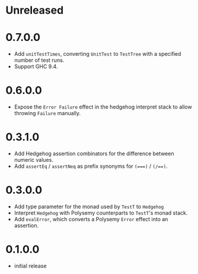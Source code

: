 # Unreleased

# 0.7.0.0

* Add `unitTestTimes`, converting `UnitTest` to `TestTree` with a specified number of test runs.
* Support GHC 9.4.

# 0.6.0.0

* Expose the `Error Failure` effect in the hedgehog interpret stack to allow throwing `Failure` manually.

# 0.3.1.0

* Add Hedgehog assertion combinators for the difference between numeric values.
* Add `assertEq` / `assertNeq` as prefix synonyms for `(===)` / `(/==)`.

# 0.3.0.0

* Add type parameter for the monad used by `TestT` to `Hedgehog`
* Interpret `Hedgehog` with Polysemy counterparts to `TestT`'s monad stack.
* Add `evalError`, which converts a Polysemy `Error` effect into an assertion.

# 0.1.0.0

* initial release
